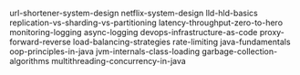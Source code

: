 url-shortener-system-design
netflix-system-design
lld-hld-basics
replication-vs-sharding-vs-partitioning
latency-throughput-zero-to-hero
monitoring-logging
async-logging
devops-infrastructure-as-code
proxy-forward-reverse
load-balancing-strategies
rate-limiting
java-fundamentals
oop-principles-in-java
jvm-internals-class-loading
garbage-collection-algorithms
multithreading-concurrency-in-java